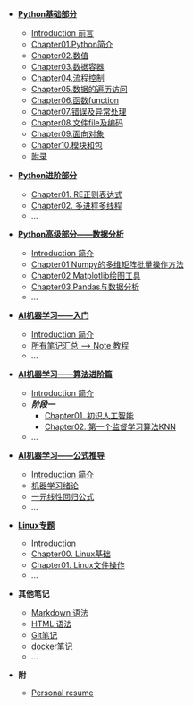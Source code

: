 
* [**Python基础部分**](/docs/00.Python/Introduction.md)
    * [Introduction 前言](/docs/00.Python/Introduction.md)
    * [Chapter01.Python简介](/docs/00.Python/Chapter01.PythonReview.md)
    * [Chapter02.数值](/docs/00.Python/Chapter02.Value.md)
    * [Chapter03.数据容器](/docs/00.Python/Chapter03.DataContainers.md)
    * [Chapter04.流程控制](/docs/00.Python/Chapter04.ProcessControl.md)
    * [Chapter05.数据的遍历访问](/docs/00.Python/Chapter05.DataTraversal.md)
    * [Chapter06.函数function](/docs/00.Python/Chapter06.Function.md)
    * [Chapter07.错误及异常处理](/docs/00.Python/Chapter07.Exception.md)
    * [Chapter08.文件file及编码](/docs/00.Python/Chapter08.FileIO.md)
    * [Chapter09.面向对象](/docs/00.Python/Chapter09.Classes.md)
    * [Chapter10.模块和包](/docs/00.Python/Chapter10.Modules.md)
    * [附录](/docs/00.Python/ChapterN_Appendix.md)

* [**Python进阶部分**](/docs/00.Python_Advanced/Introduction.md)
    * [Chapter01. RE正则表达式](/docs/00.Python_Advanced/Chapter01.RE.md)
    * [Chapter02. 多进程多线程](/docs/00.Python_Advanced/Chapter02.PythonThread.md)
    * *...*

* [**Python高级部分——数据分析**](/docs/01.Datascience/Introduction.md)
    * [Introduction 简介](/docs/01.Datascience/Introduction.md)
    * [Chapter01 Numpy的多维矩阵批量操作方法](/docs/01.Datascience/Datascience_1numpy.md)
    * [Chapter02 Matplotlib绘图工具](/docs/01.Datascience/Datascience_2matplotlib.md)
    * [Chapter03 Pandas与数据分析](/docs/01.Datascience/Datascience_3pandas.md)
    * *...*

* [**AI机器学习——入门**](/docs/02.AI_ML/Introduction.md)
    * [Introduction 简介](/docs/02.AI_ML/Introduction.md)
    * [所有笔记汇总 --> Note 教程](/docs/02.AI_ML/ML.md)
    * *...*

* [**AI机器学习——算法进阶篇**](/docs/03.AI_ML_机器学习算法集训营/Introduction.md)
    * [Introduction 简介](/docs/03.AI_ML_机器学习算法集训营/Introduction.md)
    * ***阶段一***
      * [Chapter01. 初识人工智能](/docs/03.AI_ML_机器学习算法集训营/Phase1/01_初识人工智能.md)
      * [Chapter02. 第一个监督学习算法KNN](/docs/03.AI_ML_机器学习算法集训营/Phase1/02_第一个监督学习算法KNN.md)
    * *...*

* [**AI机器学习——公式推导**](/docs/04.AL_ML_西瓜书训练营/Introduction.md)
    * [Introduction 简介](docs/04.AL_ML_西瓜书训练营/Introduction.md)
    * [机器学习绪论](/docs/04.AL_ML_西瓜书训练营/01.机器学习绪论/01.0机器学习绪论.md)
    * [一元线性回归公式](/docs/04.AL_ML_西瓜书训练营/01.机器学习绪论/01.1-一元线性回归公式.md)
    * *...*

* [**Linux专题**](/docs/Others/Linux/Introduction.md)
    * [Introduction](/docs/Others/Linux/Introduction.md)
    * [Chapter00. Linux基础](/docs/Others/Linux/Linux00.base.md)
    * [Chapter01. Linux文件操作](/docs/Others/Linux/Linux01.files.md)
    * *...*

* **其他笔记**
    * [Markdown 语法](/docs/Others/HTML/Markdown_HTML.md)
    * [HTML 语法](/docs/Others/HTML/HTML高级语法.md)
    * [Git笔记](/docs/Others/Git/Git_Note.md)
    * [docker笔记](/docs/Others/Virtual/docker.md)
    * *...*
    <!-- * [LeetCode](/docs/Others/Python_leetcode/Summary.md) -->


* **附**  
    * [Personal resume](/docs/Interview/me_bio.md)
<!-- menu -->